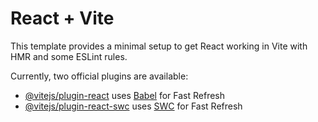 # React + Vite

This template provides a minimal setup to get React working in Vite with HMR and some ESLint rules.

Currently, two official plugins are available:

- [@vitejs/plugin-react](https://github.com/vitejs/vite-plugin-react/blob/main/packages/plugin-react/README.md) uses [Babel](https://babeljs.io/) for Fast Refresh
- [@vitejs/plugin-react-swc](https://github.com/vitejs/vite-plugin-react-swc) uses [SWC](https://swc.rs/) for Fast Refresh

<!--
Todos:
(User): edit profile, change password, forget password.
Trip Package: add Home page all feature, add Trip page.
Review: add review feature.
add created trip displayed to review trip

use Debounce for optimization process: it pause/hold wait until the user pauses typing based on dependencies

-->
